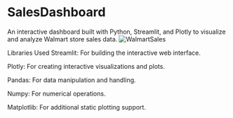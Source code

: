 # SalesDashboard
An interactive dashboard built with Python, Streamlit, and Plotly to visualize and analyze Walmart store sales data.
![WalmartSales](https://github.com/user-attachments/assets/eaed75c8-725d-4b11-be11-522dbe1e88c2)

Libraries Used
Streamlit: For building the interactive web interface.

Plotly: For creating interactive visualizations and plots.

Pandas: For data manipulation and handling.

Numpy: For numerical operations.

Matplotlib: For additional static plotting support.


